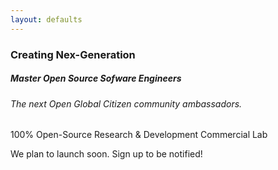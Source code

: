 ```yaml
---
layout: defaults
---
```


### Creating Nex-Generation

##### Master Open Source Sofware Engineers

###### The _next_ Open Global Citizen community ambassadors. 

100% Open-Source Research & Development Commercial Lab

We plan to launch soon. Sign up to be notified!
